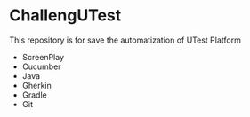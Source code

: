 # ChallengUTest
This repository is for save the automatization of UTest Platform
* ScreenPlay
* Cucumber
* Java
* Gherkin
* Gradle
* Git